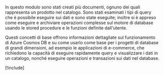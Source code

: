In questo modulo sono stati creati più documenti, ognuno dei quali rappresenta un prodotto nel catalogo. Sono stati esaminati i tipi di query che è possibile eseguire sui dati e sono state eseguite; inoltre si è appreso come eseguire e archiviare operazioni complesse sul motore di database usando le stored procedure e le funzioni definite dall'utente. 

Questi concetti di base offrono informazioni dettagliate sul funzionamento di Azure Cosmos DB e su come usarlo come base per i progetti di database di grandi dimensioni, ad esempio le applicazioni di e-commerce, che richiedono la capacità di eseguire rapidamente query e visualizzare i dati in un catalogo, nonché eseguire operazioni e transazioni sui dati nel database.

[!include[](../../../includes/azure-sandbox-cleanup.md)]